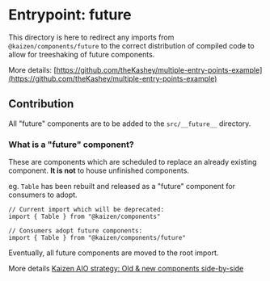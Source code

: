 # Entrypoint: future

This directory is here to redirect any imports from `@kaizen/components/future` to the correct distribution of compiled code to allow for treeshaking of future components.

More details: [https://github.com/theKashey/multiple-entry-points-example](https://github.com/theKashey/multiple-entry-points-example)

## Contribution

All "future" components are to be added to the `src/__future__` directory.

### What is a "future" component?

These are components which are scheduled to replace an already existing component. **It is not** to house unfinished components.

eg. `Table` has been rebuilt and released as a "future" component for consumers to adopt.

```
// Current import which will be deprecated:
import { Table } from "@kaizen/components"

// Consumers adopt future components:
import { Table } from "@kaizen/components/future"
```

Eventually, all future components are moved to the root import.

More details [Kaizen AIO strategy: Old & new components side-by-side](https://cultureamp.atlassian.net/wiki/spaces/DesignSystem/pages/2963439636/Kaizen+all-in-one+strategy#Old-%26-new-components-side-by-side)

